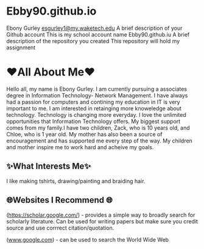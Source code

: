 # Ebby90.github.io
Ebony Gurley
esgurley1@my.waketech.edu
A brief description of your Github account This is my school account name Ebby90.github.iu
A brief description of the repository you created This repository will hold my assignment
# ❤️All About Me❤️
Hello all, my name is Ebony Gurley. I am currently pursuing a associates degree in Information Technology- Network Management. I have always had a passion for computers and contining my education in IT is very important to me. I am interested in retainging more knoweledge about technology. Technology is changing more everyday. I love the unlimited opportunities that Information Technology offers. My biggest support comes from my family.I have two children, Zack, who is 10 years old, and Chloe, who is 1 year old. My mother has also been a source of encouragement and has supported me every step of the way. My children and mother inspire me to work hard and acheive my goals.
## ✨What Interests Me✨
I like making tshirts, drawing/painting and braiding hair.
## 🌐Websites I Recommend 🌐
(https://scholar.google.com/) - provides a simple way to broadly search for scholarly literature. Can be used for writing papers but make sure you credit source and use corrrect citation/quotation.

(www.google.com) - can be used to search the World Wide Web
